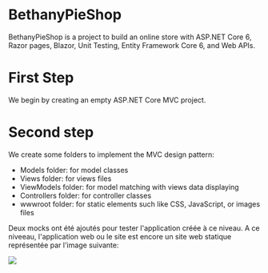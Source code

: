 # BethanyPieShop
BethanyPieShop is a project to build an online store with ASP.NET Core 6, Razor pages, Blazor, Unit Testing, Entity Framework Core 6, and Web APIs.

# First Step
We begin by creating an empty ASP.NET Core MVC project. 

# Second step
We create some folders to implement the MVC design pattern:
- Models folder: for model classes
- Views folder: for views files
- ViewModels folder: for model matching with views data displaying
- Controllers folder: for controller classes
- wwwroot folder: for static elements such like CSS, JavaScript, or images files

Deux mocks ont été ajoutés pour tester l'application créée à ce niveau.
A ce niveeau, l'application web ou le site est encore un site web statique représentée par l'image suivante:

![](staticviewOfBethanyShop.png)
